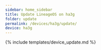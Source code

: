 ```yaml
---
sidebar: home_sidebar
title: Update LineageOS on ha3g
folder: update
permalink: /devices/ha3g/update/
device: ha3g
---
```

{% include templates/device_update.md %}
